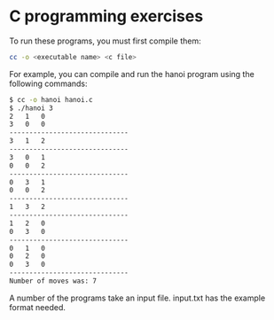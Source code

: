 # C programming exercises

To run these programs, you must first compile them:
```sh
cc -o <executable name> <c file>
```

For example, you can compile and run the hanoi program using the following commands:
```sh
$ cc -o hanoi hanoi.c
$ ./hanoi 3
2	1	0
3	0	0
------------------------------
3	1	2
------------------------------
3	0	1
0	0	2
------------------------------
0	3	1
0	0	2
------------------------------
1	3	2
------------------------------
1	2	0
0	3	0
------------------------------
0	1	0
0	2	0
0	3	0
------------------------------
Number of moves was: 7
```

A number of the programs take an input file.  input.txt has the example format needed.
